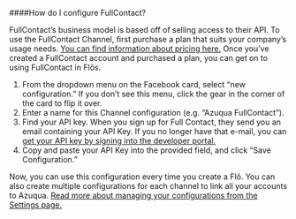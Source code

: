 ####How do I configure FullContact?

FullContact’s business model is based off of selling access to their API. To use the FullContact Channel, first purchase a plan that suits your company’s usage needs.  [You can find information about pricing here.](https://www.fullcontact.com/developer/pricing/) Once you’ve created a FullContact account and purchased a plan, you can get on to using FullContact in Flõs. 

1. From the dropdown menu on the Facebook card, select “new configuration.”  If you don’t see this menu, click the gear in the corner of the card to flip it over.
2. Enter a name for this Channel configuration (e.g. “Azuqua FullContact”).
2. Find your API key. When you sign up for Full Contact, they send you an email containing your API Key. If you no longer have that e-mail, you can [get your API key by signing into the developer portal.](https://portal.fullcontact.com/login)
4. Copy and paste your API Key into the provided field, and click “Save Configuration.”

Now, you can use this configuration every time you create a Flõ. You can also create multiple configurations for each channel to link all your accounts to Azuqua. [Read more about managing your configurations from the Settings page.]() 